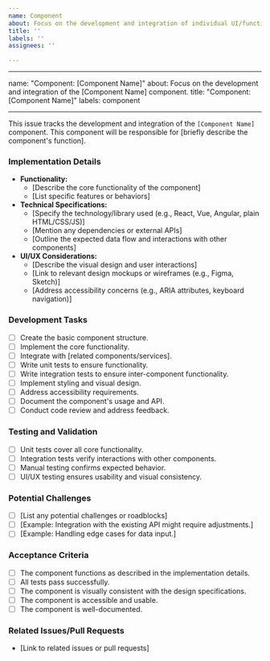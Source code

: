 ```yaml
---
name: Component
about: Focus on the development and integration of individual UI/functional components
title: ''
labels: ''
assignees: ''

---
```


---
name: "Component: [Component Name]"
about: Focus on the development and integration of the [Component Name] component.
title: "Component: [Component Name]"
labels: component

---

This issue tracks the development and integration of the `[Component Name]` component. This component will be responsible for [briefly describe the component's function].

### Implementation Details

* **Functionality:**
    * [Describe the core functionality of the component]
    * [List specific features or behaviors]
* **Technical Specifications:**
    * [Specify the technology/library used (e.g., React, Vue, Angular, plain HTML/CSS/JS)]
    * [Mention any dependencies or external APIs]
    * [Outline the expected data flow and interactions with other components]
* **UI/UX Considerations:**
    * [Describe the visual design and user interactions]
    * [Link to relevant design mockups or wireframes (e.g., Figma, Sketch)]
    * [Address accessibility concerns (e.g., ARIA attributes, keyboard navigation)]

### Development Tasks

* [ ] Create the basic component structure.
* [ ] Implement the core functionality.
* [ ] Integrate with [related components/services].
* [ ] Write unit tests to ensure functionality.
* [ ] Write integration tests to ensure inter-component functionality.
* [ ] Implement styling and visual design.
* [ ] Address accessibility requirements.
* [ ] Document the component's usage and API.
* [ ] Conduct code review and address feedback.

### Testing and Validation

* [ ] Unit tests cover all core functionality.
* [ ] Integration tests verify interactions with other components.
* [ ] Manual testing confirms expected behavior.
* [ ] UI/UX testing ensures usability and visual consistency.

### Potential Challenges

* [ ] [List any potential challenges or roadblocks]
* [ ] [Example: Integration with the existing API might require adjustments.]
* [ ] [Example: Handling edge cases for data input.]

### Acceptance Criteria

* [ ] The component functions as described in the implementation details.
* [ ] All tests pass successfully.
* [ ] The component is visually consistent with the design specifications.
* [ ] The component is accessible and usable.
* [ ] The component is well-documented.

### Related Issues/Pull Requests

* [Link to related issues or pull requests]
